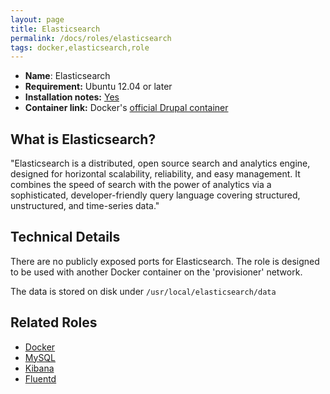 ```yaml
---
layout: page
title: Elasticsearch
permalink: /docs/roles/elasticsearch
tags: docker,elasticsearch,role
---
```


* **Name**: Elasticsearch
* **Requirement:** Ubuntu 12.04 or later
* **Installation notes:** [Yes](https://github.com/OnApp/provisioner/blob/master/provision_profiles/elasticsearch_install_notes.tpl)
* **Container link:** Docker's [official Drupal container](https://hub.docker.com/_/elasticsearch/)


## What is Elasticsearch?
"Elasticsearch is a distributed, open source search and analytics engine, designed for horizontal scalability, reliability, and easy management. It combines the speed of search with the power of analytics via a sophisticated, developer-friendly query language covering structured, unstructured, and time-series data."

## Technical Details

There are no publicly exposed ports for Elasticsearch. The role is designed to be used with another Docker container on the 'provisioner' network.

The data is stored on disk under `/usr/local/elasticsearch/data`

## Related Roles

* [Docker](/docs/roles/docker)
* [MySQL](/docs/roles/mysql)
* [Kibana](/docs/roles/kibana)
* [Fluentd](/docs/roles/fluentd)
